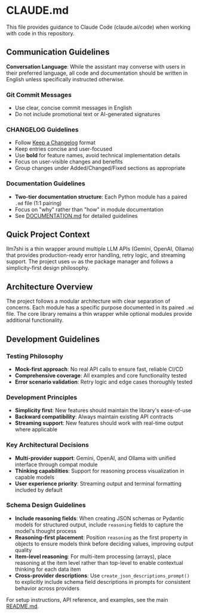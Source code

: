 # CLAUDE.md

This file provides guidance to Claude Code (claude.ai/code) when working with code in this repository.

## Communication Guidelines

**Conversation Language**: While the assistant may converse with users in their preferred language, all code and documentation should be written in English unless specifically instructed otherwise.

### Git Commit Messages
- Use clear, concise commit messages in English
- Do not include promotional text or AI-generated signatures

### CHANGELOG Guidelines
- Follow [Keep a Changelog](https://keepachangelog.com/en/1.0.0/) format
- Keep entries concise and user-focused
- Use **bold** for feature names, avoid technical implementation details
- Focus on user-visible changes and benefits
- Group changes under Added/Changed/Fixed sections as appropriate

### Documentation Guidelines
- **Two-tier documentation structure**: Each Python module has a paired `.md` file (1:1 pairing)
- Focus on "why" rather than "how" in module documentation
- See [DOCUMENTATION.md](DOCUMENTATION.md) for detailed guidelines

## Quick Project Context

llm7shi is a thin wrapper around multiple LLM APIs (Gemini, OpenAI, Ollama) that provides production-ready error handling, retry logic, and streaming support. The project uses `uv` as the package manager and follows a simplicity-first design philosophy.

## Architecture Overview

The project follows a modular architecture with clear separation of concerns. Each module has a specific purpose documented in its paired `.md` file. The core library remains a thin wrapper while optional modules provide additional functionality.

## Development Guidelines

### Testing Philosophy
- **Mock-first approach**: No real API calls to ensure fast, reliable CI/CD
- **Comprehensive coverage**: All examples and core functionality tested
- **Error scenario validation**: Retry logic and edge cases thoroughly tested

### Development Principles
- **Simplicity first**: New features should maintain the library's ease-of-use
- **Backward compatibility**: Always maintain existing API contracts
- **Streaming support**: New features should work with real-time output where applicable

### Key Architectural Decisions
- **Multi-provider support**: Gemini, OpenAI, and Ollama with unified interface through compat module
- **Thinking capabilities**: Support for reasoning process visualization in capable models
- **User experience priority**: Streaming output and terminal formatting included by default

### Schema Design Guidelines
- **Include reasoning fields**: When creating JSON schemas or Pydantic models for structured output, include `reasoning` fields to capture the model's thought process
- **Reasoning-first placement**: Position `reasoning` as the first property in objects to ensure models think before deciding values, improving output quality
- **Item-level reasoning**: For multi-item processing (arrays), place reasoning at the item level rather than top-level to enable contextual thinking for each data item
- **Cross-provider descriptions**: Use `create_json_descriptions_prompt()` to explicitly include schema field descriptions in prompts for consistent behavior across providers

For setup instructions, API reference, and examples, see the main [README.md](README.md).
